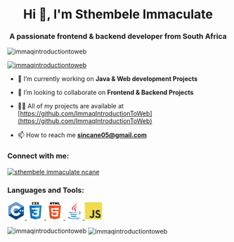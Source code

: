 <h1 align="center">Hi 👋, I'm Sthembele Immaculate</h1>
<h3 align="center">A passionate frontend & backend developer from South Africa</h3>

<p align="left"> <img src="https://komarev.com/ghpvc/?username=immaqintroductiontoweb&label=Profile%20views&color=0e75b6&style=flat" alt="immaqintroductiontoweb" /> </p>

<p align="left"> <a href="https://github.com/ryo-ma/github-profile-trophy"><img src="https://github-profile-trophy.vercel.app/?username=immaqintroductiontoweb" alt="immaqintroductiontoweb" /></a> </p>

- 🔭 I’m currently working on **Java & Web development Projects**

- 👯 I’m looking to collaborate on **Frontend & Backend Projects**
   
- 👨‍💻 All of my projects are available at [https://github.com/ImmaqIntroductionToWeb](https://github.com/ImmaqIntroductionToWeb)

- 📫 How to reach me **sincane05@gmail.com**

<h3 align="left">Connect with me:</h3>
<p align="left">
<a href="https://linkedin.com/in/sthembele immaculate ncane" target="blank"><img align="center" src="https://raw.githubusercontent.com/rahuldkjain/github-profile-readme-generator/master/src/images/icons/Social/linked-in-alt.svg" alt="sthembele immaculate ncane" height="30" width="40" /></a>
</p>

<h3 align="left">Languages and Tools:</h3>
<p align="left"> <a href="https://www.w3schools.com/cpp/" target="_blank" rel="noreferrer"> <img src="https://raw.githubusercontent.com/devicons/devicon/master/icons/cplusplus/cplusplus-original.svg" alt="cplusplus" width="40" height="40"/> </a> <a href="https://www.w3schools.com/css/" target="_blank" rel="noreferrer"> <img src="https://raw.githubusercontent.com/devicons/devicon/master/icons/css3/css3-original-wordmark.svg" alt="css3" width="40" height="40"/> </a> <a href="https://www.w3.org/html/" target="_blank" rel="noreferrer"> <img src="https://raw.githubusercontent.com/devicons/devicon/master/icons/html5/html5-original-wordmark.svg" alt="html5" width="40" height="40"/> </a> <a href="https://www.java.com" target="_blank" rel="noreferrer"> <img src="https://raw.githubusercontent.com/devicons/devicon/master/icons/java/java-original.svg" alt="java" width="40" height="40"/> </a> <a href="https://developer.mozilla.org/en-US/docs/Web/JavaScript" target="_blank" rel="noreferrer"> <img src="https://raw.githubusercontent.com/devicons/devicon/master/icons/javascript/javascript-original.svg" alt="javascript" width="40" height="40"/> </a> </p>

<p><img align="left" src="https://github-readme-stats.vercel.app/api/top-langs?username=immaqintroductiontoweb&show_icons=true&locale=en&layout=compact" alt="immaqintroductiontoweb" /></p>

<p>&nbsp;<img align="center" src="https://github-readme-stats.vercel.app/api?username=immaqintroductiontoweb&show_icons=true&locale=en" alt="immaqintroductiontoweb" /></p>
